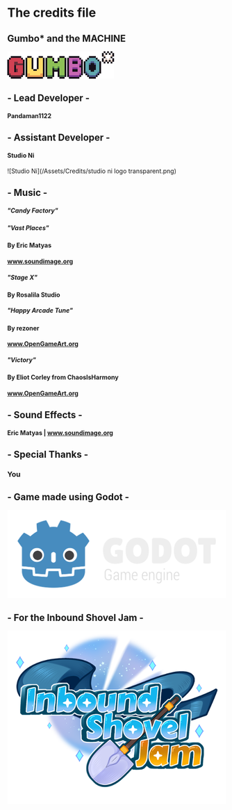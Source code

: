 # The credits file
## Gumbo* and the MACHINE
![Game Title](/Assets/Sprites/Title/title.png)


## - Lead Developer -

#### Pandaman1122


## - Assistant Developer -

#### Studio Ni
![Studio Ni](/Assets/Credits/studio ni logo transparent.png)

## - Music -

##### "Candy Factory"
##### "Vast Places"
#### By Eric Matyas
#### www.soundimage.org

##### "Stage X"
#### By Rosalila Studio

##### "Happy Arcade Tune"
#### By rezoner
#### www.OpenGameArt.org

##### "Victory"
#### By Eliot Corley from ChaosIsHarmony
#### www.OpenGameArt.org

## - Sound Effects -

#### Eric Matyas | www.soundimage.org


## - Special Thanks -
### You


## - Game made using Godot -
![Godot](/Assets/Credits/logo_large_color_dark.png)


## - For the Inbound Shovel Jam -
![ShovelJam](/Assets/Credits/ShovelJamLogo_SmallSize.png)
